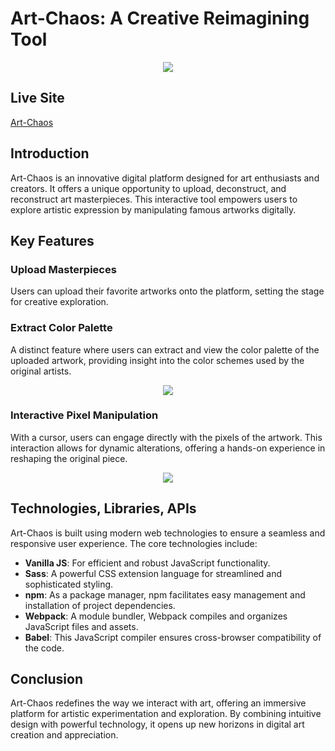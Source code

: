 # Art-Chaos: A Creative Reimagining Tool

<p align="center">
  <img src="image/home.png" />
</p>

## Live Site
[Art-Chaos](https://foris8.github.io/art-chaos/)

## Introduction
Art-Chaos is an innovative digital platform designed for art enthusiasts and creators. It offers a unique opportunity to upload, deconstruct, and reconstruct art masterpieces. This interactive tool empowers users to explore artistic expression by manipulating famous artworks digitally.

## Key Features

### Upload Masterpieces
Users can upload their favorite artworks onto the platform, setting the stage for creative exploration.


### Extract Color Palette
A distinct feature where users can extract and view the color palette of the uploaded artwork, providing insight into the color schemes used by the original artists.
<p align="center">
  <img src="image/colorPallete.png" />
</p>

### Interactive Pixel Manipulation
With a cursor, users can engage directly with the pixels of the artwork. This interaction allows for dynamic alterations, offering a hands-on experience in reshaping the original piece.
<p align="center">
  <img src="image/pixel.png" />
</p>

## Technologies, Libraries, APIs
Art-Chaos is built using modern web technologies to ensure a seamless and responsive user experience. The core technologies include:

- **Vanilla JS**: For efficient and robust JavaScript functionality.
- **Sass**: A powerful CSS extension language for streamlined and sophisticated styling.
- **npm**: As a package manager, npm facilitates easy management and installation of project dependencies.
- **Webpack**: A module bundler, Webpack compiles and organizes JavaScript files and assets.
- **Babel**: This JavaScript compiler ensures cross-browser compatibility of the code.



## Conclusion
Art-Chaos redefines the way we interact with art, offering an immersive platform for artistic experimentation and exploration. By combining intuitive design with powerful technology, it opens up new horizons in digital art creation and appreciation.